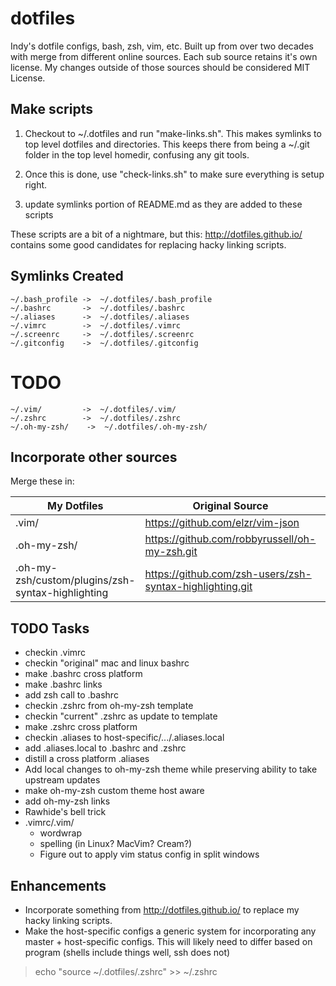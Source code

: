 dotfiles
========

Indy's dotfile configs, bash, zsh, vim, etc. Built up from over two decades with merge from different online sources. Each sub source retains it's own license.  My changes outside of those sources should be considered MIT License.


Make scripts
------------

 1. Checkout to ~/.dotfiles and run "make-links.sh". This makes symlinks to top level dotfiles and directories. This keeps there from being a ~/.git folder in the top level homedir, confusing any git tools.

 1. Once this is done, use "check-links.sh" to make sure everything is setup right.

 1. update symlinks portion of README.md as they are added to these scripts

These scripts are a bit of a nightmare, but this: http://dotfiles.github.io/ contains some good candidates for replacing hacky linking scripts.

Symlinks Created
----------------

    ~/.bash_profile ->  ~/.dotfiles/.bash_profile
    ~/.bashrc       ->  ~/.dotfiles/.bashrc
    ~/.aliases      ->  ~/.dotfiles/.aliases
    ~/.vimrc        ->  ~/.dotfiles/.vimrc
    ~/.screenrc     ->  ~/.dotfiles/.screenrc
    ~/.gitconfig    ->  ~/.dotfiles/.gitconfig

TODO
====

    ~/.vim/         ->  ~/.dotfiles/.vim/
    ~/.zshrc        ->  ~/.dotfiles/.zshrc
    ~/.oh-my-zsh/    ->  ~/.dotfiles/.oh-my-zsh/

Incorporate other sources
-------------------------

Merge these in:

My Dotfiles                                       | Original Source                                          | License
------------------------------------------------- | -------------------------------------------------------- | -------
.vim/                                             | https://github.com/elzr/vim-json                         | MIT
.oh-my-zsh/                                       | https://github.com/robbyrussell/oh-my-zsh.git            | MIT
.oh-my-zsh/custom/plugins/zsh-syntax-highlighting | https://github.com/zsh-users/zsh-syntax-highlighting.git | BSD Custom


TODO Tasks
----------

* checkin .vimrc
* checkin "original" mac and linux bashrc
* make .bashrc cross platform
* make .bashrc links
* add zsh call to .bashrc
* checkin .zshrc from oh-my-zsh template
* checkin "current" .zshrc as update to template
* make .zshrc cross platform
* checkin .aliases to host-specific/.../.aliases.local
* add .aliases.local to .bashrc and .zshrc
* distill a cross platform .aliases
* Add local changes to oh-my-zsh theme while preserving ability to take upstream updates
* make oh-my-zsh custom theme host aware
* add oh-my-zsh links
* Rawhide's bell trick
* .vimrc/.vim/
  * wordwrap
  * spelling (in Linux?  MacVim?  Cream?)
  * Figure out to apply vim status config in split windows


Enhancements
-------------

* Incorporate something from http://dotfiles.github.io/ to replace my hacky linking scripts.
* Make the host-specific configs a generic system for incorporating any master + host-specific configs.  This will likely need to differ based on program (shells include things well, ssh does not)

> echo "source ~/.dotfiles/.zshrc" >> ~/.zshrc


